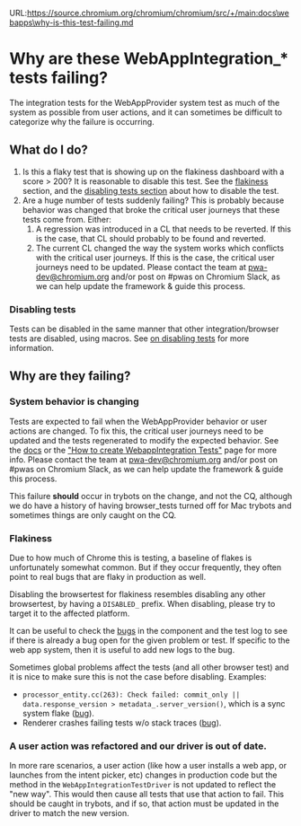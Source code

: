 URL:https://source.chromium.org/chromium/chromium/src/+/main:docs\webapps\why-is-this-test-failing.md
# Why are these WebAppIntegration_* tests failing?

The integration tests for the WebAppProvider system test as much of the system as possible from user actions, and it can sometimes be difficult to categorize why the failure is occurring.

## What do I do?

1. Is this a flaky test that is showing up on the flakiness dashboard with a score > 200? It is reasonable to disable this test. See the [flakiness](#flakiness) section, and the [disabling tests section](#disabling-tests) about how to disable the test.
2. Are a huge number of tests suddenly failing? This is probably because behavior was changed that broke the critical user journeys that these tests come from. Either:
    1. A regression was introduced in a CL that needs to be reverted. If this is the case, that CL should probably to be found and reverted.
    2. The current CL changed the way the system works which conflicts with the critical user journeys. If this is the case, the critical user journeys need to be updated. Please contact the team at  pwa-dev@chromium.org and/or post on #pwas on Chromium Slack, as we can help update the framework & guide this process.

### Disabling tests

Tests can be disabled in the same manner that other integration/browser tests are disabled, using macros. See [on disabling tests](/docs/testing/on_disabling_tests.md) for more information.

## Why are they failing?

### System behavior is changing

Tests are expected to fail when the WebAppProvider behavior or user actions are changed. To fix this, the critical user journeys need to be updated and the tests regenerated to modify the expected behavior. See the [docs](integration-testing-framework.md) or the ["How to create WebappIntegration Tests"](how-to-create-webapp-integration-tests.md) page for more info. Please contact the team at  pwa-dev@chromium.org and/or post on #pwas on Chromium Slack, as we can help update the framework & guide this process.

This failure **should** occur in trybots on the change, and not the CQ, although we do have a history of having browser_tests turned off for Mac trybots and sometimes things are only caught on the CQ.

### Flakiness

Due to how much of Chrome this is testing, a baseline of flakes is unfortunately somewhat common. But if they occur frequently, they often point to real bugs that are flaky in production as well.

Disabling the browsertest for flakiness resembles disabling any other browsertest, by having a `DISABLED_` prefix. When disabling, please try to target it to the affected platform.

It can be useful to check the [bugs](https://bugs.chromium.org/p/chromium/issues/list?q=component%3APlatform%3EWebAppProvider%3EIntegrationTesting&can=2) in the component and the test log to see if there is already a bug open for the given problem or test. If specific to the web app system, then it is useful to add new logs to the bug.

Sometimes global problems affect the tests (and all other browser test) and it is nice to make sure this is not the case before disabling. Examples:
- `processor_entity.cc(263): Check failed: commit_only || data.response_version > metadata_.server_version()`, which is a sync system flake ([bug](https://bugs.chromium.org/p/chromium/issues/detail?id=1299874&q=component%3APlatform%3EWebAppProvider%3EIntegrationTesting&can=2)).
- Renderer crashes failing tests w/o stack traces ([bug](https://crbug.com/1329854#c31)).

### A user action was refactored and our driver is out of date.

In more rare scenarios, a user action (like how a user installs a web app, or launches from the intent picker, etc) changes in production code but the method in the `WebAppIntegrationTestDriver` is not updated to reflect the "new way". This would then cause all tests that use that action to fail. This should be caught in trybots, and if so, that action must be updated in the driver to match the new version.
